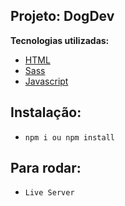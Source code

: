## Projeto: DogDev

**Tecnologias utilizadas:**

- [HTML]()
- [Sass]()
- [Javascript]()

## Instalação:

- `npm i ou npm install`

## Para rodar:

- `Live Server`
